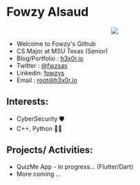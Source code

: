 # Fowzy Alsaud
<p align="center">
<img src="https://c.tenor.com/uZv4t9KXvCMAAAAC/rainbow-cat-rainbow.gif"></p>

-   Welcome to Fowzy's Github
-   CS Major at MSU Texas (Senior)
-   Blog/Portfolio  : <a href="https://h3x0r.io">h3x0r.io</a>
-   Twitter :    <a href="https://twitter.com/fwzsas">@fwzsas</a>
-   Linkedin:   <a href="https://www.linkedin.com/in/fowzys/">fowzys</a>
-   Email   :   root@h3x0r.io
## Interests:
-   CyberSecurity 🛡️
-   C++, Python   👨‍💻
## Projects/ Activities:
-   QuizMe App - In progress... (Flutter/Dart)
-   More coming ... 

